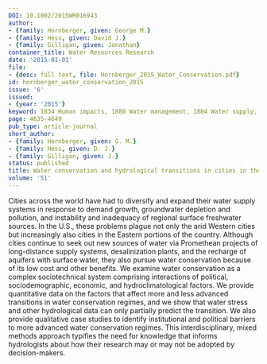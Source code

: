 ```yaml
---
DOI: 10.1002/2015WR016943
author:
- {family: Hornberger, given: George M.}
- {family: Hess, given: David J.}
- {family: Gilligan, given: Jonathan}
container_title: Water Resources Research
date: '2015-01-01'
file:
- {desc: full text, file: Hornberger_2015_Water_Conservation.pdf}
id: hornberger_water_conservation_2015
issue: '6'
issued:
- {year: '2015'}
keyword: 1834 Human impacts, 1880 Water management, 1884 Water supply, water conservation
page: 4635-4649
pub_type: article-journal
short_author:
- {family: Hornberger, given: G. M.}
- {family: Hess, given: D. J.}
- {family: Gilligan, given: J.}
status: published
title: Water conservation and hydrological transitions in cities in the United States
volume: '51'
---
```

Cities across the world have had to diversify and expand their water supply systems in response to demand growth, groundwater depletion and pollution, and instability and inadequacy of regional surface freshwater sources. In the U.S., these problems plague not only the arid Western cities but increasingly also cities in the Eastern portions of the country. Although cities continue to seek out new sources of water via Promethean projects of long-distance supply systems, desalinization plants, and the recharge of aquifers with surface water, they also pursue water conservation because of its low cost and other benefits. We examine water conservation as a complex sociotechnical system comprising interactions of political, sociodemographic, economic, and hydroclimatological factors. We provide quantitative data on the factors that affect more and less advanced transitions in water conservation regimes, and we show that water stress and other hydrological data can only partially predict the transition. We also provide qualitative case studies to identify institutional and political barriers to more advanced water conservation regimes. This interdisciplinary, mixed methods approach typifies the need for knowledge that informs hydrologists about how their research may or may not be adopted by decision-makers.
